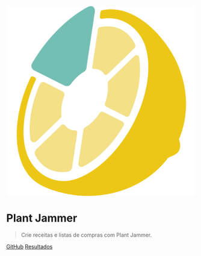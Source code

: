 <img src='./assets/images/logo.png' class="cover-image">

<h1>Plant Jammer</h1>

> Crie receitas e listas de compras com Plant Jammer.

[GitHub](https://github.com/Requisitos-de-Software/2020.2-PlantJammer)
[Resultados](#plant-jammer)
